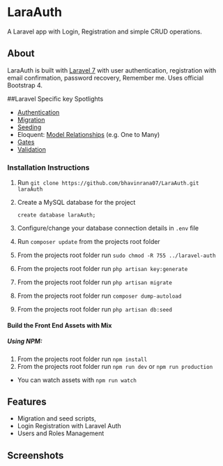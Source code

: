 # LaraAuth

A Laravel app with Login, Registration and simple CRUD operations. 
## About

LaraAuth is built with [Laravel 7](https://laravel.com/docs/7.x/authentication) with user authentication, registration with email confirmation, password recovery, Remember me. Uses official Bootstrap 4.

##Laravel Specific key Spotlights
- [Authentication](https://laravel.com/docs/7.x/authentication#introduction)
- [Migration](https://laravel.com/docs/7.x/migrations)
- [Seeding](https://laravel.com/docs/7.x/seeding)
- Eloquent: [Model Relationships](https://laravel.com/docs/7.x/eloquent-relationships) (e.g. One to Many)
- [Gates](https://laravel.com/docs/7.x/authorization#gates)
- [Validation](https://laravel.com/docs/7.x/validation)

### Installation Instructions
1. Run `git clone https://github.com/bhavinrana07/LaraAuth.git laraAuth`
2. Create a MySQL database for the project
    
     ```create database laraAuth;```
     
4. Configure/change your database connection details in `.env` file
5. Run `composer update` from the projects root folder

7. From the projects root folder run `sudo chmod -R 755 ../laravel-auth`
8. From the projects root folder run `php artisan key:generate`
9. From the projects root folder run `php artisan migrate`
10. From the projects root folder run `composer dump-autoload`
11. From the projects root folder run `php artisan db:seed`

#### Build the Front End Assets with Mix
##### Using NPM:
1. From the projects root folder run `npm install`
2. From the projects root folder run `npm run dev` or `npm run production`
  * You can watch assets with `npm run watch`


## Features
- Migration and seed scripts, 
- Login Registration with Laravel Auth
- Users and Roles Management 

## Screenshots


